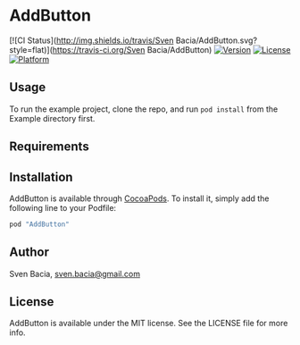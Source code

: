 # AddButton

[![CI Status](http://img.shields.io/travis/Sven Bacia/AddButton.svg?style=flat)](https://travis-ci.org/Sven Bacia/AddButton)
[![Version](https://img.shields.io/cocoapods/v/AddButton.svg?style=flat)](http://cocoapods.org/pods/AddButton)
[![License](https://img.shields.io/cocoapods/l/AddButton.svg?style=flat)](http://cocoapods.org/pods/AddButton)
[![Platform](https://img.shields.io/cocoapods/p/AddButton.svg?style=flat)](http://cocoapods.org/pods/AddButton)

## Usage

To run the example project, clone the repo, and run `pod install` from the Example directory first.

## Requirements

## Installation

AddButton is available through [CocoaPods](http://cocoapods.org). To install
it, simply add the following line to your Podfile:

```ruby
pod "AddButton"
```

## Author

Sven Bacia, sven.bacia@gmail.com

## License

AddButton is available under the MIT license. See the LICENSE file for more info.
